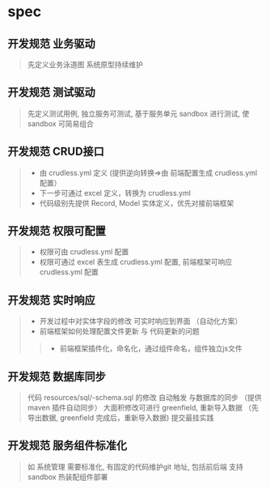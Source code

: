 # spec


## 开发规范  业务驱动
> 先定义业务泳道图  系统原型持续维护


## 开发规范  测试驱动
> 先定义测试用例,  独立服务可测试,  基于服务单元 sandbox 进行测试,  使 sandbox 可简易组合


## 开发规范 CRUD接口
> * 由 crudless.yml 定义 (提供逆向转换=>由 前端配置生成  crudless.yml 配置）
> * 下一步可通过 excel 定义，转换为  crudless.yml
> * 代码级别先提供 Record, Model 实体定义，优先对接前端框架


## 开发规范 权限可配置
> * 权限可由  crudless.yml 配置
> * 权限可通过 excel 表生成 crudless.yml 配置, 前端框架可响应crudless.yml 配置


## 开发规范  实时响应
> * 开发过程中对实体字段的修改 可实时响应到界面  （自动化方案）
> * 前端框架如何处理配置文件更新 与 代码更新的问题 
> > * 前端框架插件化，命名化，通过组件命名，组件独立js文件


## 开发规范  数据库同步
> 代码 resources/sql/-schema.sql 的修改 自动触发 与数据库的同步  （提供 maven 插件自动同步）
> 大面积修改可进行 greenfield, 重新导入数据  （先导出数据, greenfield 完成后，重新导入数据)
> 提交最挂实践


## 开发规范  服务组件标准化
> 如 系统管理 需要标准化,  有固定的代码维护git 地址, 包括前后端
> 支持 sandbox 热装配组件部署
